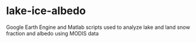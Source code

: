 # lake-ice-albedo
Google Earth Engine and Matlab scripts used to analyze lake and land snow fraction and albedo using MODIS data

